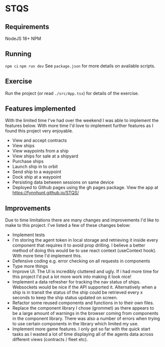 # STQS

## Requirements

NodeJS 18+
NPM

## Running

`npm ci`
`npm run dev`
See `package.json` for more details on available scripts.

## Exercise

Run the project (or read `./src/App.tsx`) for details of the exercise.

## Features implemented

With the limited time I've had over the weekend I was able to implement the features below. With more time I'd love to implement further features as I found this project very enjoyable.

- View and accept contracts
- View ships
- View waypoints from a ship
- View ships for sale at a shipyard
- Purchase ships
- Launch ship in to orbit
- Send ship to a waypoint
- Dock ship at a waypoint
- Persisting data between sessions on same device
- Deployed to Github pages using the gh pages package. View the app at https://fynnhunt.github.io/STQS/

## Improvements

Due to time limitations there are many changes and improvements I'd like to make to this project.
I've listed a few of these changes below:

- Implement tests
- I'm storing the agent token in local storage and retrieving it inside every component that requires it to avoid prop drilling. I believe a better method of doing this would be to use react context (useContext hook).
  With more time I'd implement this.
- Defensive coding e.g. error checking on all requests in components
- Type more things
- Improve UI. The UI is incredibly cluttered and ugly. If i had more time for this project I'd put a lot more work into making it look nice!
- Implement a data refresher for tracking the nav status of ships. Websockets would be nice if the API supported it. Alternatively when a ship is in transit the status of the ship could be retrieved every x seconds to
  keep the ship status updated on screen.
- Refactor some reused components and functions in to their own files.
- Replace the component library I chose (grommet) as there appears to be a large amount of warnings in the browser coming from components in the component library.
  There was also a number of errors when trying to use certain components in the library which limited my use.
- Implement more game features. I only got so far with the quick start tasks as I wasted a lot of time displaying all of the agents data across different views (contracts / fleet etc).
